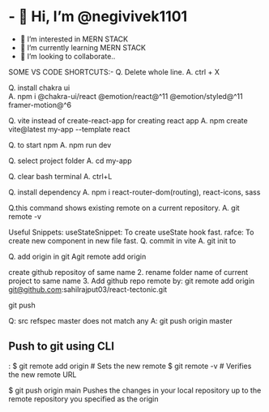 <h1>- 👋 Hi, I’m @negivivek1101</h1>

- 👀 I’m interested in MERN STACK
- 🌱 I’m currently learning MERN STACK
- 💞️ I’m looking to collaborate..

<!---
negivivek1101/negivivek1101 is a ✨ special ✨ repository because its `README.md` (this file) appears on your GitHub profile.
You can click the Preview link to take a look at your changes.
--->
SOME VS CODE SHORTCUTS:-
Q. Delete whole line.
A. ctrl + X

Q. install chakra ui <br> A. npm i @chakra-ui/react @emotion/react@^11 @emotion/styled@^11 framer-motion@^6

Q. vite instead of create-react-app for creating react app A. npm create vite@latest my-app --template react

Q. to start npm A. npm run dev

Q. select project folder A. cd my-app

Q. clear bash terminal A. ctrl+L

Q. install dependency A. npm i react-router-dom(routing), react-icons, sass

Q.this command shows existing remote on a current repository. A. git remote -v

Useful Snippets:
useStateSnippet: To create useState hook fast.
rafce: To create new component in new file fast.
Q. commit in vite A. git init to

Q. add origin in git 
Agit remote add origin

create github repositoy of same name 2. rename folder name of current project to same name 3. Add github repo remote by: git remote add origin git@github.com:sahilrajput03/react-tectonic.git

git push

Q: src refspec master does not match any
A: git push origin master

<h2>Push to git using CLI</h2>:
$ git remote add origin <REMOTE_URL> 
# Sets the new remote 
$ git remote -v 
# Verifies the new remote URL

$ git push origin main
Pushes the changes in your local repository up to the remote repository you specified as the origin
